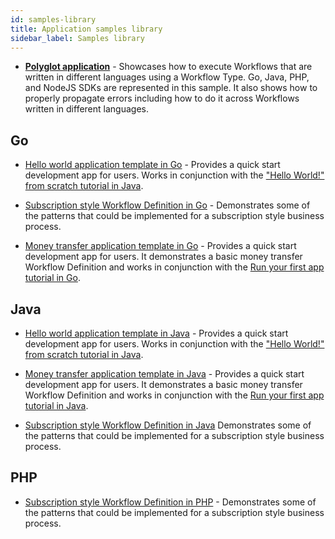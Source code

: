 ```yaml
---
id: samples-library
title: Application samples library
sidebar_label: Samples library
---
```


- [**Polyglot application**](git@github.com:temporalio/temporal-polyglot.git) - Showcases how to execute Workflows that are written in different languages using a Workflow Type.
Go, Java, PHP, and NodeJS SDKs are represented in this sample.
It also shows how to properly propagate errors including how to do it across Workflows written in different languages.

## Go

- [Hello world application template in Go](https://github.com/temporalio/hello-world-project-template-go) - Provides a quick start development app for users.
Works in conjunction with the ["Hello World!" from scratch tutorial in Java](/docs/go/hello-world-tutorial).

- [Subscription style Workflow Definition in Go](https://github.com/temporalio/subscription-workflow-project-template-go) - Demonstrates some of the patterns that could be implemented for a subscription style business process.

- [Money transfer application template in Go](https://github.com/temporalio/money-transfer-project-template-go) - Provides a quick start development app for users.
It demonstrates a basic money transfer Workflow Definition and works in conjunction with the [Run your first app tutorial in Go](/docs/go/run-your-first-app-tutorial).

<!--SNIPSTART samples-go-readme-samples-directory {"enable_source_link": false, "enable_code_block": false}-->

## Java

- [Hello world application template in Java](https://github.com/temporalio/hello-world-project-template-java) - Provides a quick start development app for users.
Works in conjunction with the ["Hello World!" from scratch tutorial in Java](/docs/java/hello-world-tutorial).

- [Money transfer application template in Java](https://github.com/temporalio/money-transfer-project-template-java) - Provides a quick start development app for users.
It demonstrates a basic money transfer Workflow Definition and works in conjunction with the [Run your first app tutorial in Java](/docs/java/run-your-first-app-tutorial).

- [Subscription style Workflow Definition in Java](https://github.com/temporalio/subscription-workflow-project-template-java)  Demonstrates some of the patterns that could be implemented for a subscription style business process.

<!--SNIPSTART samples-java-readme-samples-directory {"enable_source_link": false, "enable_code_block": false}-->

## PHP

- [Subscription style Workflow Definition in PHP](https://github.com/temporalio/subscription-workflow-project-template-php) - Demonstrates some of the patterns that could be implemented for a subscription style business process.

<!--SNIPSTART samples-php-readme-samples-directory {"enable_source_link": false, "enable_code_block": false}-->
